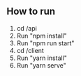 ##  How to run

1.  cd /api
2.  Run "npm install"
3.  Run "npm run start"
4.  cd /client
5.  Run "yarn install"
6.  Run "yarn serve"